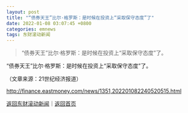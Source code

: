 ```yaml
---
layout: post
title: "“债券天王”比尔·格罗斯：是时候在投资上“采取保守态度”了"
date: 2022-01-08 03:07:45 +0800
categories: emnews
tags: 东财滚动新闻
---
```

> “债券天王”比尔·格罗斯：是时候在投资上“采取保守态度”了。

<p>“债券天王”比尔·格罗斯：是时候在投资上“采取保守态度”了。</p><p class="em_media">（文章来源：21世纪经济报道）</p>

<http://finance.eastmoney.com/news/1351,202201082240520515.html>

[返回东财滚动新闻](//finews.withounder.com/emnews/)｜[返回首页](//finews.withounder.com/)